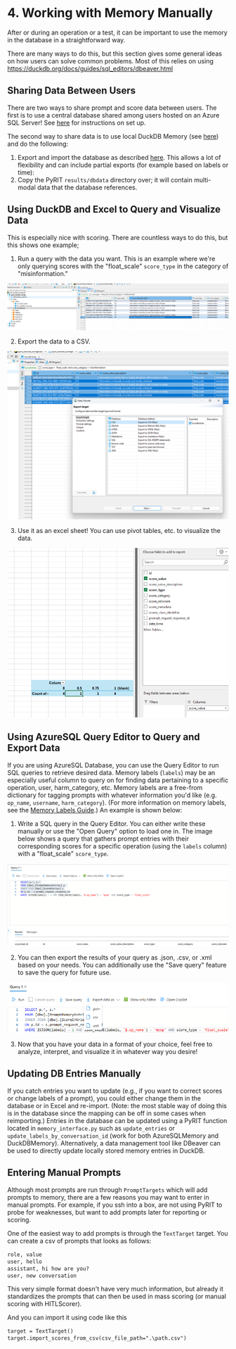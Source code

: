 # 4. Working with Memory Manually

After or during an operation or a test, it can be important to use the memory in the database in a straightforward way.

There are many ways to do this, but this section gives some general ideas on how users can solve common problems. Most of this relies on using https://duckdb.org/docs/guides/sql_editors/dbeaver.html

## Sharing Data Between Users

There are two ways to share prompt and score data between users. The first is to use a central database shared among users hosted on an Azure SQL Server! See [here](../memory/6_azure_sql_memory.ipynb) for instructions on set up.

The second way to share data is to use local DuckDB Memory (see [here](../memory/1_duck_db_memory.ipynb)) and do the following:

1. Export and import the database as described [here](https://dbeaver.com/docs/dbeaver/Data-transfer/). This allows a lot of flexibility and can include partial exports (for example based on labels or time):
2. Copy the PyRIT `results/dbdata` directory over; it will contain multi-modal data that the database references.

## Using DuckDB and Excel to Query and Visualize Data

This is especially nice with scoring. There are countless ways to do this, but this shows one example;

1. Run a query with the data you want. This is an example where we're only querying scores with the "float_scale" `score_type` in the category of "misinformation."

![scoring_1.png](../../../assets/scoring_1.png)

2. Export the data to a CSV.

![scoring_2.png](../../../assets/scoring_2_export.png)

3. Use it as an excel sheet! You can use pivot tables, etc. to visualize the data.

![scoring_2.png](../../../assets/scoring_3_pivot.png)

## Using AzureSQL Query Editor to Query and Export Data
If you are using AzureSQL Database, you can use the Query Editor to run SQL queries to retrieve desired data. Memory labels (`labels`) may be an especially useful column to query on for finding data pertaining to a specific operation, user, harm_category, etc. Memory labels are a free-from dictionary for tagging prompts with whatever information you'd like (e.g. `op_name`, `username`, `harm_category`). (For more information on memory labels, see the [Memory Labels Guide](../memory/5_memory_labels.ipynb).) An example is shown below:

1. Write a SQL query in the Query Editor. You can either write these manually or use the "Open Query" option to load one in. The image below shows a query that gathers prompt entries with their corresponding scores for a specific operation (using the `labels` column) with a "float_scale" `score_type`.

![azuresqlquery_1.png](../../../assets/azuresqlquery_1.png)

2. You can then export the results of your query as .json, .csv, or .xml based on your needs. You can additionally use the "Save query" feature to save the query for future use.

![azuresqlquery_2.png](../../../assets/azuresqlquery_2_export.png)

3. Now that you have your data in a format of your choice, feel free to analyze, interpret, and visualize it in whatever way you desire!

## Updating DB Entries Manually
If you catch entries you want to update (e.g., if you want to correct scores or change labels of a prompt), you could either change them in the database or in Excel and re-import. (Note: the most stable way of doing this is in the database since the mapping can be off in some cases when reimporting.) Entries in the database can be updated using a PyRIT function located in `memory_interface.py` such as `update_entries` or `update_labels_by_conversation_id` (work for both AzureSQLMemory and DuckDBMemory). Alternatively, a data management tool like DBeaver can be used to directly update locally stored memory entries in DuckDB.

## Entering Manual Prompts

Although most prompts are run through `PromptTargets` which will add prompts to memory, there are a few reasons you may want to enter in manual prompts. For example, if you ssh into a box, are not using PyRIT to probe for weaknesses, but want to add prompts later for reporting or scoring.

One of the easiest way to add prompts is through the `TextTarget` target. You can create a csv of prompts that looks as follows:

```
role, value
user, hello
assistant, hi how are you?
user, new conversation
```

This very simple format doesn't have very much information, but already it standardizes the prompts that can then be used in mass scoring (or manual scoring with HITLScorer).

And you can import it using code like this

```
target = TextTarget()
target.import_scores_from_csv(csv_file_path=".\path.csv")
```
